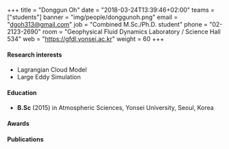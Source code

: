 ﻿+++
title = "Donggun Oh"
date = "2018-03-24T13:39:46+02:00"
teams = ["students"]
banner = "img/people/donggunoh.png"
email = "dgoh313@gmail.com"
job = "Combined M.Sc./Ph.D. student"
phone = "02-2123-2690"
room = "Geophysical Fluid Dynamics Laboratory / Science Hall 534"
web = "https://gfdl.yonsei.ac.kr"
weight = 60
+++

#### Research interests
+ Lagrangian Cloud Model
+ Large Eddy Simulation

#### Education
 + **B.Sc** (2015) in Atmospheric Sciences, Yonsei University, Seoul, Korea

#### Awards


#### Publications
